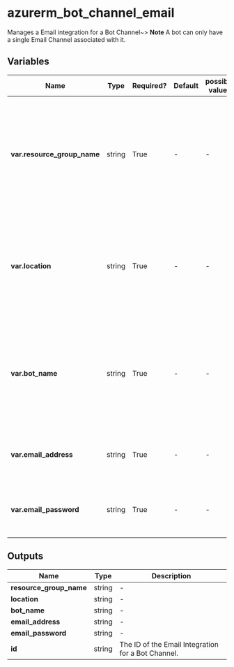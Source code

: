 # azurerm_bot_channel_email

Manages a Email integration for a Bot Channel~> **Note** A bot can only have a single Email Channel associated with it.

## Variables

| Name | Type | Required? | Default  | possible values | Description |
| ---- | ---- | --------- | -------- | ----------- | ----------- |
| **var.resource_group_name** | string | True | -  |  -  | The name of the resource group in which to create the Bot Channel. Changing this forces a new resource to be created. | 
| **var.location** | string | True | -  |  -  | The supported Azure location where the resource exists. Changing this forces a new resource to be created. | 
| **var.bot_name** | string | True | -  |  -  | The name of the Bot Resource this channel will be associated with. Changing this forces a new resource to be created. | 
| **var.email_address** | string | True | -  |  -  | The email address that the Bot will authenticate with. | 
| **var.email_password** | string | True | -  |  -  | The email password that the Bot will authenticate with. | 



## Outputs

| Name | Type | Description |
| ---- | ---- | --------- | 
| **resource_group_name** | string  | - | 
| **location** | string  | - | 
| **bot_name** | string  | - | 
| **email_address** | string  | - | 
| **email_password** | string  | - | 
| **id** | string  | The ID of the Email Integration for a Bot Channel. | 